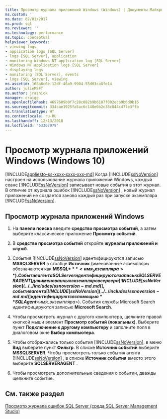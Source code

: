 ```yaml
---
title: Просмотр журнала приложений Windows (Windows) | Документы Майкрософт
ms.custom: ''
ms.date: 02/01/2017
ms.prod: sql
ms.reviewer: ''
ms.technology: performance
ms.topic: conceptual
helpviewer_keywords:
- viewing logs
- application logs [SQL Server]
- logs [SQL Server], application
- monitoring Windows NT application log [SQL Server]
- Windows NT application logs [SQL Server]
- displaying logs
- monitoring [SQL Server], events
- logs [SQL Server], viewing
ms.assetid: 168a6c6e-12df-46a9-9904-55d63ca8fe14
author: julieMSFT
ms.author: jrasnick
manager: craigg
ms.openlocfilehash: 4697609b0f7c28c082b9b6187f002ecb9b6d9b16
ms.sourcegitcommit: 334cae1925fa5ac6c140e0b2c38c844c477e3ffb
ms.translationtype: HT
ms.contentlocale: ru-RU
ms.lasthandoff: 12/13/2018
ms.locfileid: "53367979"
---
```

# <a name="view-the-windows-application-log-windows-10"></a>Просмотр журнала приложений Windows (Windows 10)
[!INCLUDE[appliesto-ss-xxxx-xxxx-xxx-md](../../includes/appliesto-ss-xxxx-xxxx-xxx-md.md)]
  Когда [!INCLUDE[ssNoVersion](../../includes/ssnoversion-md.md)] настроен на использование журнала приложений Windows, каждый сеанс [!INCLUDE[ssNoVersion](../../includes/ssnoversion-md.md)] записывает новые события в этот журнал. В отличие от журнала ошибок [!INCLUDE[ssNoVersion](../../includes/ssnoversion-md.md)] , новый журнал приложений не создается заново каждый раз при запуске экземпляра [!INCLUDE[ssNoVersion](../../includes/ssnoversion-md.md)].  
  
## <a name="view-the-windows-application-log"></a>Просмотр журнала приложений Windows  
  
1. На **панели поиска** введите **средство просмотра событий**, а затем выберите классическое приложение **Просмотр событий**.
  
2. В **средстве просмотра событий** откройте **журналы приложений и служб**.

3. События [!INCLUDE[ssNoVersion](../../includes/ssnoversion-md.md)] идентифицируются записью **MSSQLSERVER** в столбце **Источник** (именованные экземпляры обозначаются как **MSSQL$***<имя_экземпляра>*). События агента SQL Server идентифицируются записью SQLSERVERAGENT (для именованных экземпляров сервера [!INCLUDE[ssNoVersion](../../includes/ssnoversion-md.md)], события агента [!INCLUDE[ssNoVersion](../../includes/ssnoversion-md.md)] идентифицируются с помощью **SQLAgent$**\<*имя_экземпляра*>). События службы Microsoft Search идентифицируются записью **Microsoft Search**.  
  
4. Чтобы просмотреть журнал с другого компьютера, щелкните правой кнопкой мыши элемент **Просмотр событий (локальных)**. Выберите пункт **Подключение к другому компьютеру** и заполните поля в диалоговом окне **Выбор компьютера**.  
  
5. Чтобы отображались только события [!INCLUDE[ssNoVersion](../../includes/ssnoversion-md.md)], в меню **Вид** выберите пункт **Фильтр**. В списке **Источник событий** выберите **MSSQLSERVER**. Чтобы просмотреть только события агента [!INCLUDE[ssNoVersion](../../includes/ssnoversion-md.md)] , в списке **Источник события** вместо этого выберите **SQLSERVERAGENT** .  
  
6. Чтобы просмотреть дополнительные сведения о событии, дважды щелкните событие.  
  
## <a name="see-also"></a>См. также раздел  
 [Просмотр журнала ошибок SQL Server (среда SQL Server Management Studio)](../../relational-databases/performance/view-the-sql-server-error-log-sql-server-management-studio.md)  
  
  
